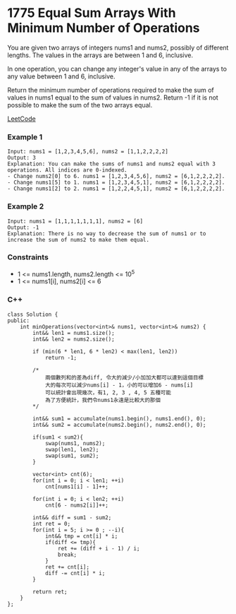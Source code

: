 # 1775 Equal Sum Arrays With Minimum Number of Operations

You are given two arrays of integers nums1 and nums2, possibly of different lengths. The values in the arrays are between 1 and 6, inclusive.

In one operation, you can change any integer's value in any of the arrays to any value between 1 and 6, inclusive.

Return the minimum number of operations required to make the sum of values in nums1 equal to the sum of values in nums2. Return -1​​​​​ if it is not possible to make the sum of the two arrays equal.

[LeetCode](https://leetcode.cn/problems/equal-sum-arrays-with-minimum-number-of-operations/description/)

### Example 1

```
Input: nums1 = [1,2,3,4,5,6], nums2 = [1,1,2,2,2,2]
Output: 3
Explanation: You can make the sums of nums1 and nums2 equal with 3 operations. All indices are 0-indexed.
- Change nums2[0] to 6. nums1 = [1,2,3,4,5,6], nums2 = [6,1,2,2,2,2].
- Change nums1[5] to 1. nums1 = [1,2,3,4,5,1], nums2 = [6,1,2,2,2,2].
- Change nums1[2] to 2. nums1 = [1,2,2,4,5,1], nums2 = [6,1,2,2,2,2].
```

### Example 2

```
Input: nums1 = [1,1,1,1,1,1,1], nums2 = [6]
Output: -1
Explanation: There is no way to decrease the sum of nums1 or to increase the sum of nums2 to make them equal.
```

### Constraints

* 1 <= nums1.length, nums2.length <= 10<sup>5</sup>
* 1 <= nums1[i], nums2[i] <= 6


### C++ 

```
class Solution {
public:
    int minOperations(vector<int>& nums1, vector<int>& nums2) {
        int&& len1 = nums1.size();
        int&& len2 = nums2.size();

        if (min(6 * len1, 6 * len2) < max(len1, len2))
            return -1;

        /*
            兩個數列和的差為diff, 令大的減少/小加加大都可以達到這個目標
            大的每次可以減少nums[i] - 1，小的可以增加6 - nums[i]
            可以統計會出現幾次，有1, 2, 3 , 4, 5 五種可能
            為了方便統計，我們令nums1永遠是比較大的那個
        */

        int&& sum1 = accumulate(nums1.begin(), nums1.end(), 0);
        int&& sum2 = accumulate(nums2.begin(), nums2.end(), 0);

        if(sum1 < sum2){
            swap(nums1, nums2);
            swap(len1, len2);
            swap(sum1, sum2);
        }

        vector<int> cnt(6);
        for(int i = 0; i < len1; ++i)
            cnt[nums1[i] - 1]++;
        
        for(int i = 0; i < len2; ++i)
            cnt[6 - nums2[i]]++;

        int&& diff = sum1 - sum2;
        int ret = 0;
        for(int i = 5; i >= 0 ; --i){
            int&& tmp = cnt[i] * i;
            if(diff <= tmp){
                ret += (diff + i - 1) / i;
                break;
            }
            ret += cnt[i];
            diff -= cnt[i] * i;
        }

        return ret;
    }
};
```